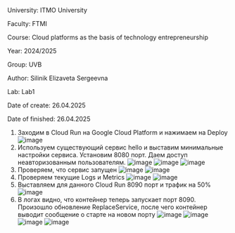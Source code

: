 University: ITMO University

Faculty: FTMI

Course: Cloud platforms as the basis of technology entrepreneurship

Year: 2024/2025

Group: UVB

Author: Silinik Elizaveta Sergeevna

Lab: Lab1

Date of create: 26.04.2025

Date of finished: 26.04.2025
1. Заходим в Cloud Run на Google Cloud Platform и нажимаем на Deploy
![image](https://github.com/user-attachments/assets/cac90f8a-8c3c-48bc-97c9-ad393bca3467)
2. Используем существующий сервис hello и выставим минимальные настройки сервиса. Установим 8080 порт. Даем доступ неавторизованным пользователям.
![image](https://github.com/user-attachments/assets/74740f8a-d361-409e-a994-b403ea96e037)
![image](https://github.com/user-attachments/assets/138d844e-418a-461c-8319-d80b3db401e7)
![image](https://github.com/user-attachments/assets/5644de63-1a1c-4cbc-a0b4-59bf46f0de85)
3. Проверяем, что сервис запущен
![image](https://github.com/user-attachments/assets/d10a0e00-49f1-4473-9f16-3921529b4a29)
![image](https://github.com/user-attachments/assets/9e8329fc-9b9c-47da-a2f5-299791799319)
4. Проверяем текущие Logs и Metrics
![image](https://github.com/user-attachments/assets/733f3d9b-fb1f-4711-b293-34401013ab40)
![image](https://github.com/user-attachments/assets/37913e95-03be-4e47-ba79-8b4b826b60ed)
5. Выставляем для данного Cloud Run 8090 порт и трафик на 50%
![image](https://github.com/user-attachments/assets/23fb99ee-a8b1-41a9-b7b7-0d6b79d3d3b0)
6. В логах видно, что контейнер теперь запускает порт 8090. Произошло обновление ReplaceService, после чего контейнер выводит сообщение о старте на новом порту
![image](https://github.com/user-attachments/assets/1f6828fd-fd76-4e2d-ac93-c3b5049897b2)
![image](https://github.com/user-attachments/assets/91f5d98b-8c8b-4df7-90a0-8f09f37b07ba)
![image](https://github.com/user-attachments/assets/7575227e-daa2-4345-8a94-5fcd1ae017dd)
![image](https://github.com/user-attachments/assets/8903a46a-9e77-4142-adac-0713355333e9)
